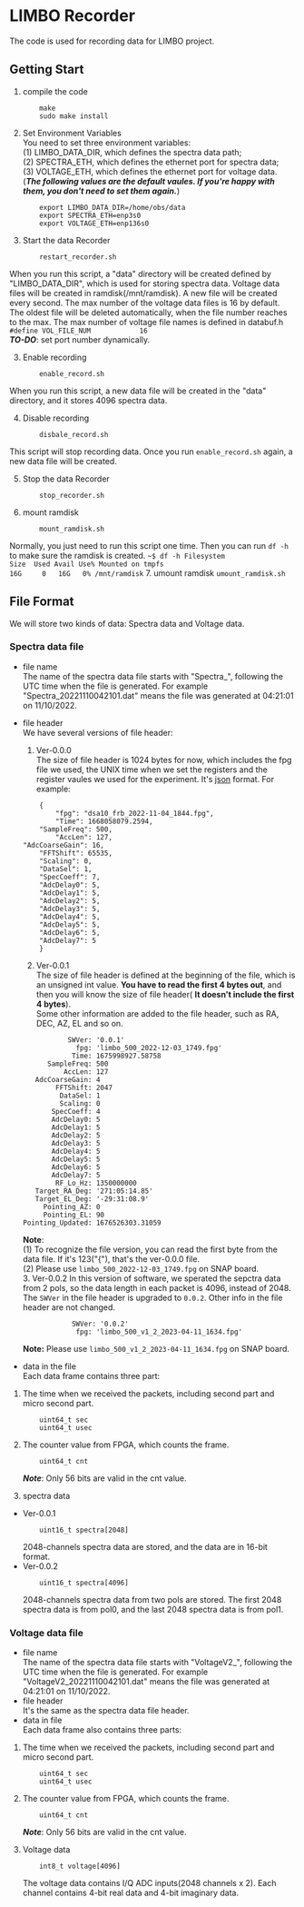 # LIMBO Recorder
The code is used for recording data for LIMBO project.
## Getting Start
1. compile the code
    ```
        make
        sudo make install
    ```
2. Set Environment Variables  
You need to set three environment variables:  
(1) LIMBO_DATA_DIR, which defines the spectra data path;  
(2) SPECTRA_ETH, which defines the ethernet port for spectra data;  
(3) VOLTAGE_ETH, which defines the ethernet port for voltage data.  
(***The following values are the default vaules. If you're happy with them, you don't need to set them again.***)
    ```
        export LIMBO_DATA_DIR=/home/obs/data
        export SPECTRA_ETH=enp3s0
        export VOLTAGE_ETH=enp136s0
    ```

2. Start the data Recorder    
    ```
        restart_recorder.sh
    ```
When you run this script, a "data" directory will be created defined by "LIMBO_DATA_DIR", which is used for storing spectra data. Voltage data files will be created in ramdisk(/mnt/ramdisk). A new file will be created every second. The max number of the voltage data files is 16 by default. The oldest file will be deleted automatically, when the file number reaches to the max. The max number of voltage file names is defined in databuf.h
    ```
        #define VOL_FILE_NUM            16
    ```  
***TO-DO***: set port number dynamically. 

3. Enable recording
    ```
        enable_record.sh
    ```
When you run this script, a new data file will be created in the "data" directory, and it stores 4096 spectra data.  

4. Disable recording
    ```
        disbale_record.sh
    ```
This script will stop recording data. Once you run ```enable_record.sh``` again, a new data file will be created.  

5. Stop the data Recorder
    ```
        stop_recorder.sh
    ```
6. mount ramdisk
    ```
        mount_ramdisk.sh 
    ```
Normally, you just need to run this script one time. Then you can run ```df -h``` to make sure the ramdisk is created.
    ```
        ~$ df -h
        Filesystem                         Size  Used Avail Use% Mounted on
        tmpfs                               16G     0   16G   0% /mnt/ramdisk
    ```
7. umount ramdisk
    ```
        umount_ramdisk.sh
    ```
## File Format
We will store two kinds of data: Spectra data and Voltage data.  
### Spectra data file
* file name  
The name of the spectra data file starts with "Spectra_", following the UTC time when the file is generated.  For example "Spectra_20221110042101.dat" means the file was generated at 04:21:01 on 11/10/2022.  
* file header  
We have several versions of file header:  
    1. Ver-0.0.0  
    The size of file header is 1024 bytes for now, which includes the fpg file we used, the UNIX time when we set the registers and the register vaules we used for the experiment. It's [json](https://www.json.org/json-en.html) format. For example:

    ```
        {
            "fpg": "dsa10_frb_2022-11-04_1844.fpg",
            "Time": 1668058079.2594,
        "SampleFreq": 500,
            "AccLen": 127,
    "AdcCoarseGain": 16,
        "FFTShift": 65535,
        "Scaling": 0,
        "DataSel": 1,
        "SpecCoeff": 7,
        "AdcDelay0": 5,
        "AdcDelay1": 5,
        "AdcDelay2": 5,
        "AdcDelay3": 5,
        "AdcDelay4": 5,
        "AdcDelay5": 5,
        "AdcDelay6": 5,
        "AdcDelay7": 5
        }
    ```  
  
    2. Ver-0.0.1  
    The size of file header is defined at the beginning of the file, which is an unsigned int value. **You have to read the first 4 bytes out**, and then you will know the size of file header( **It doesn't include the first 4 bytes**).   
    Some other information are added to the file header, such as RA, DEC, AZ, EL and so on.
    ```
               SWVer: '0.0.1'
                 fpg: 'limbo_500_2022-12-03_1749.fpg'
                Time: 1675998927.58758
          SampleFreq: 500
              AccLen: 127
       AdcCoarseGain: 4
            FFTShift: 2047
             DataSel: 1
             Scaling: 0
           SpecCoeff: 4
           AdcDelay0: 5
           AdcDelay1: 5
           AdcDelay2: 5
           AdcDelay3: 5
           AdcDelay4: 5
           AdcDelay5: 5
           AdcDelay6: 5
           AdcDelay7: 5
            RF_Lo_Hz: 1350000000
       Target_RA_Deg: '271:05:14.85'
       Target_EL_Deg: '-29:31:08.9'
         Pointing_AZ: 0
         Pointing_EL: 90
    Pointing_Updated: 1676526303.31059
    ```
    **Note**:  
    (1) To recognize the file version, you can read the first byte from the data file. If it's 123("{"), that's the ver-0.0.0 file.   
    (2) Please use `limbo_500_2022-12-03_1749.fpg` on SNAP board.  
    3. Ver-0.0.2
    In this version of software, we sperated the sepctra data from 2 pols, so the data length in each packet is 4096, instead of 2048. The `SWVer` in the file header is upgraded to `0.0.2`. Other info in the file header are not changed.
    ```
                SWVer: '0.0.2'
                 fpg: 'limbo_500_v1_2_2023-04-11_1634.fpg'
    ```
    **Note:** Please use `limbo_500_v1_2_2023-04-11_1634.fpg` on SNAP board.
* data in the file  
Each data frame contains three part:  
1. The time when we received the packets, including second part and micro second part.
    ```
        uint64_t sec
        uint64_t usec
    ```
2. The counter value from FPGA, which counts the frame.  
    ```
        uint64_t cnt
    ```
    ***Note***: Only 56 bits are valid in the cnt value.

3. spectra data  
* Ver-0.0.1
    ```
        uint16_t spectra[2048]
    ```
    2048-channels spectra data are stored, and the data are in 16-bit format.
* Ver-0.0.2
    ```
        uint16_t spectra[4096]
    ```
    2048-channels spectra data from two pols are stored. The first 2048 spectra data is from pol0, and the last 2048 spectra data is from pol1. 
### Voltage data file
* file name  
The name of the spectra data file starts with "VoltageV2_", following the UTC time when the file is generated.  For example "VoltageV2_20221110042101.dat" means the file was generated at 04:21:01 on 11/10/2022.
* file header  
It's the same as the spectra data file header.   
* data in file  
Each data frame also contains three parts:
1. The time when we received the packets, including second part and micro second part.
    ```
        uint64_t sec
        uint64_t usec
    ```
2. The counter value from FPGA, which counts the frame.  
    ```
        uint64_t cnt
    ```
    ***Note***: Only 56 bits are valid in the cnt value.  

3. Voltage data
    ```
        int8_t voltage[4096]
    ```
    The voltage data contains I/Q ADC inputs(2048 channels x 2). Each channel contains 4-bit real data and 4-bit imaginary data. 
